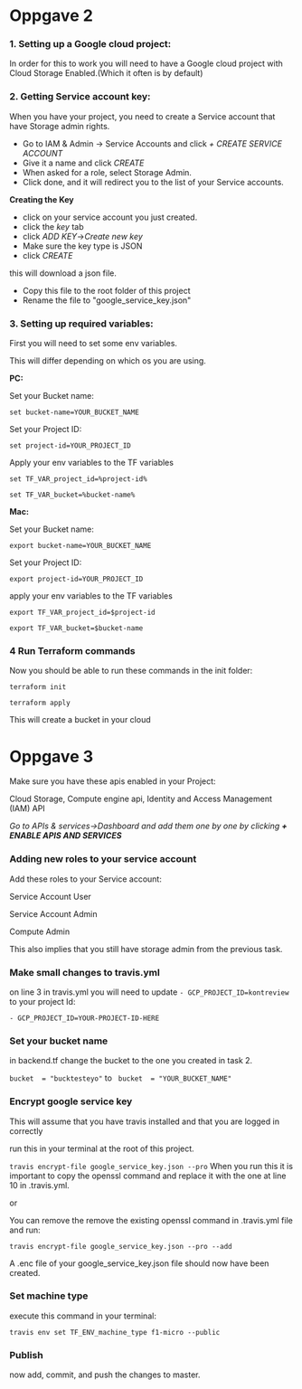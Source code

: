 # Oppgave 2

### 1. Setting up a Google cloud project:
In order for this to work you will need to have a Google cloud project with Cloud Storage Enabled.(Which it often is by default)


### 2. Getting Service account key:
When you have your project,  you need to create a Service account that have Storage admin rights.
- Go to IAM & Admin -> Service Accounts and click *+ CREATE SERVICE ACCOUNT*
- Give it a name and click *CREATE*
- When asked for a role, select Storage Admin.
- Click done, and it will redirect you to the list of your Service accounts.

**Creating the Key**

- click on your service account you just created.
- click the *key* tab
- click *ADD KEY*->*Create new key*
- Make sure the key type is JSON
- click *CREATE*

this will download a json file. 

- Copy this file to the root folder of this project
- Rename the file to "google_service_key.json"



### 3. Setting up required variables:

First you will need to set some env variables.

This will differ depending on which os you are using.

**PC:**

Set your Bucket name:

```set bucket-name=YOUR_BUCKET_NAME```

Set your Project ID:

```set project-id=YOUR_PROJECT_ID```

Apply your env variables to the TF variables 

```set TF_VAR_project_id=%project-id%```

```set TF_VAR_bucket=%bucket-name%```

**Mac:**

Set your Bucket name:

```export bucket-name=YOUR_BUCKET_NAME```

Set your Project ID:

```export project-id=YOUR_PROJECT_ID```

apply your env variables to the TF variables 

```export TF_VAR_project_id=$project-id```

```export TF_VAR_bucket=$bucket-name```

### 4 Run Terraform commands

Now you should be able to run these commands in the init folder:

```terraform init```

```terraform apply```

This will create a bucket in your cloud

# Oppgave 3

Make sure you have these apis enabled in your Project:

Cloud Storage, Compute engine api, Identity and Access Management (IAM) API

*Go to APIs & services->Dashboard and add them one by one by clicking **+ ENABLE APIS AND SERVICES***

### Adding new roles to your service account

Add these roles to your Service account:

Service Account User

Service Account Admin

Compute Admin

This also implies that you still have storage admin from the previous task.

### Make small changes to travis.yml

on line 3 in travis.yml you will need to update ```- GCP_PROJECT_ID=kontreview``` to your project Id:

```- GCP_PROJECT_ID=YOUR-PROJECT-ID-HERE ```

### Set your bucket name

in backend.tf change the bucket to the one you created in task 2.

```bucket  = "bucktesteyo"```  to ``` bucket  = "YOUR_BUCKET_NAME"``` 


### Encrypt google service key

This will assume that you have travis installed and that you are logged in correctly

run this in your terminal at the root of this project.

 ```travis encrypt-file google_service_key.json --pro```
 When you run this it is important to copy the openssl command and replace it with the one
 at line 10 in .travis.yml.
 
 or
 
 You can remove the remove the existing openssl command in .travis.yml file and run:
 
  ```travis encrypt-file google_service_key.json --pro --add```
 
A .enc file of your google_service_key.json file should now have been created.

### Set machine type

execute this command in your terminal:

 ```travis env set TF_ENV_machine_type f1-micro --public  ```
 
 ### Publish
 now add, commit, and push the changes to master.
 
 


